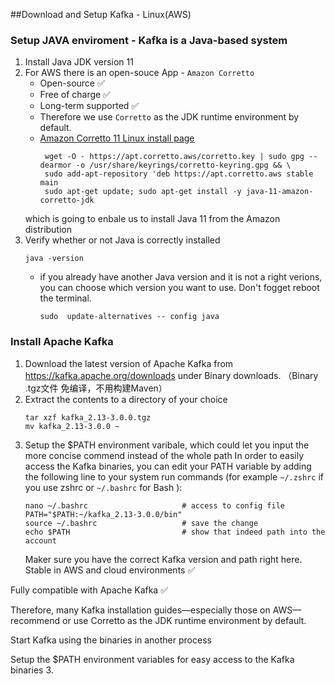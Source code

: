 ##Download and Setup Kafka - Linux(AWS)   
### Setup JAVA enviroment - Kafka is a Java-based system
1.  Install Java JDK version 11 
2.  For AWS there is an open-souce App - `Amazon Corretto` 
     - Open-source ✅
     - Free of charge ✅
     - Long-term supported ✅  
     - Therefore we use `Corretto` as the JDK runtime environment by default.
     - [ Amazon Corretto 11 Linux install page](https://docs.aws.amazon.com/corretto/latest/corretto-11-ug/linux-info.html)  
         ```
          wget -O - https://apt.corretto.aws/corretto.key | sudo gpg --dearmor -o /usr/share/keyrings/corretto-keyring.gpg && \  
          sudo add-apt-repository 'deb https://apt.corretto.aws stable main    
          sudo apt-get update; sudo apt-get install -y java-11-amazon-corretto-jdk
         ```  
      which is going to enbale us to install Java 11 from the Amazon distribution
  3. Verify whether or not Java is correctly installed  
       ```
       java -version  
       ```
     - if you already have another Java version and it is not a right verions, you can choose which version you want to use. Don't fogget reboot the terminal.  
       ```
       sudo  update-alternatives -- config java
       ```
    
### Install Apache Kafka  
1. Download the latest version of Apache Kafka from https://kafka.apache.org/downloads under Binary downloads. （Binary .tgz文件 免编译，不用构建Maven）
2. Extract the contents to a directory of your choice
   ```
   tar xzf kafka_2.13-3.0.0.tgz  
   mv kafka_2.13-3.0.0 ~
   ```
3. Setup the $PATH environment varibale, which could let you input the more concise commend instead of the whole path
   In order to easily access the Kafka binaries, you can edit your PATH variable by adding the following line to your system run commands (for example `~/.zshrc` if you use zshrc or `~/.bashrc` for Bash ):
   ```
   nano ~/.bashrc                     # access to config file
   PATH="$PATH:~/kafka_2.13-3.0.0/bin"
   source ~/.bashrc                   # save the change
   echo $PATH                         # show that indeed path into the account
   ```
   Maker sure you have the correct Kafka version and path right here.
Stable in AWS and cloud environments ✅

Fully compatible with Apache Kafka ✅

Therefore, many Kafka installation guides—especially those on AWS—recommend or use Corretto as the JDK runtime environment by default.

Start Kafka using the binaries in another process

Setup the $PATH environment variables for easy access to the Kafka binaries
3. 

